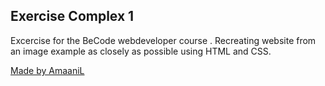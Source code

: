 ## Exercise Complex 1 

Excercise for the BeCode webdeveloper course . Recreating website from an image example as closely as possible using HTML and CSS. 

[Made by AmaaniL](https://github.com/AmaaniL)
